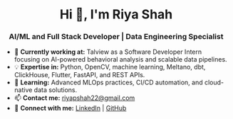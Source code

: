 <h1 align="center">Hi 👋, I'm Riya Shah</h1>
<h3 align="center">AI/ML and Full Stack Developer | Data Engineering Specialist</h3>

- 🔭 **Currently working at:** Talview as a Software Developer Intern focusing on AI-powered behavioral analysis and scalable data pipelines.  
- 💡 **Expertise in:** Python, OpenCV, machine learning, Meltano, dbt, ClickHouse, Flutter, FastAPI, and REST APIs.  
- 🌱 **Learning:** Advanced MLOps practices, CI/CD automation, and cloud-native data solutions.  
- 📫 **Contact me:** [riyapshah22@gmail.com](mailto:riyapshah22@gmail.com)  
- 🤝 **Connect with me:** [LinkedIn](https://www.linkedin.com/in/shahriyap/) | [GitHub](https://github.com/riyashah22)
